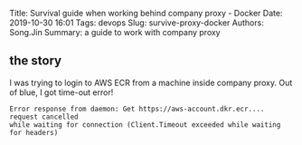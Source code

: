 Title: Survival guide when working behind company proxy - Docker
Date: 2019-10-30 16:01
Tags: devops
Slug: survive-proxy-docker
Authors: Song.Jin
Summary: a guide to work with company proxy

## the story

I was trying to login to AWS ECR from a machine inside company proxy. Out of
blue, I got time-out error!
```
Error response from daemon: Get https://aws-account.dkr.ecr.... request cancelled
while waiting for connection (Client.Timeout exceeded while waiting for headers)
```